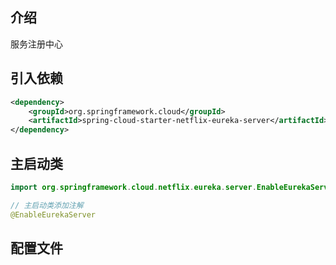 
## 介绍
服务注册中心

## 引入依赖
```xml
<dependency>
    <groupId>org.springframework.cloud</groupId>
    <artifactId>spring-cloud-starter-netflix-eureka-server</artifactId>
</dependency>
```



## 主启动类

```java
import org.springframework.cloud.netflix.eureka.server.EnableEurekaServer;

// 主启动类添加注解
@EnableEurekaServer
```

## 配置文件
```properties

```

